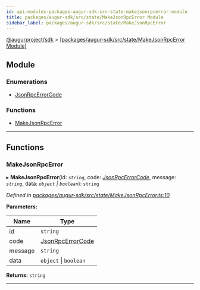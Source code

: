 ```yaml
---
id: api-modules-packages-augur-sdk-src-state-makejsonrpcerror-module
title: packages/augur-sdk/src/state/MakeJsonRpcError Module
sidebar_label: packages/augur-sdk/src/state/MakeJsonRpcError
---
```


[@augurproject/sdk](api-readme.md) > [[packages/augur-sdk/src/state/MakeJsonRpcError Module]](api-modules-packages-augur-sdk-src-state-makejsonrpcerror-module.md)

## Module

### Enumerations

* [JsonRpcErrorCode](api-enums-packages-augur-sdk-src-state-makejsonrpcerror-jsonrpcerrorcode.md)

### Functions

* [MakeJsonRpcError](api-modules-packages-augur-sdk-src-state-makejsonrpcerror-module.md#makejsonrpcerror)

---

## Functions

<a id="makejsonrpcerror"></a>

###  MakeJsonRpcError

▸ **MakeJsonRpcError**(id: *`string`*, code: *[JsonRpcErrorCode](api-enums-packages-augur-sdk-src-state-makejsonrpcerror-jsonrpcerrorcode.md)*, message: *`string`*, data: *`object` \| `boolean`*): `string`

*Defined in [packages/augur-sdk/src/state/MakeJsonRpcError.ts:10](https://github.com/AugurProject/augur/blob/0ea8996003/packages/augur-sdk/src/state/MakeJsonRpcError.ts#L10)*

**Parameters:**

| Name | Type |
| ------ | ------ |
| id | `string` |
| code | [JsonRpcErrorCode](api-enums-packages-augur-sdk-src-state-makejsonrpcerror-jsonrpcerrorcode.md) |
| message | `string` |
| data | `object` \| `boolean` |

**Returns:** `string`

___

